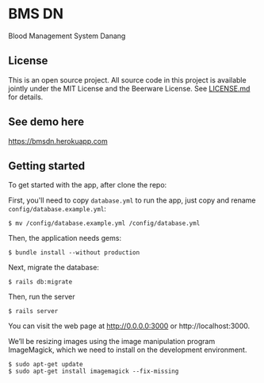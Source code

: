 # BMS DN
Blood Management System Danang

## License

This is an open source project. All source code in this project is available jointly under the MIT License
and the Beerware License. See [LICENSE.md](LICENSE.md) for details.

## See demo here
https://bmsdn.herokuapp.com

## Getting started

To get started with the app, after clone the repo:

First, you'll need to copy `database.yml` to run the app, just copy and rename `config/database.example.yml`:

```shell
$ mv /config/database.example.yml /config/database.yml
```

Then, the application needs gems:

```shell
$ bundle install --without production
```

Next, migrate the database:

```shell
$ rails db:migrate
```

Then, run the server

```shell
$ rails server
```

You can visit the web page at http://0.0.0.0:3000 or http://localhost:3000.

We’ll be resizing images using the image manipulation program ImageMagick,
which we need to install on the development environment.

```shell
$ sudo apt-get update
$ sudo apt-get install imagemagick --fix-missing
```
